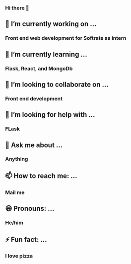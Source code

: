 ### Hi there 👋

## 🔭 I’m currently working on ...
   ### Front end web development for Softrate as intern
## 🌱 I’m currently learning ...
   ### Flask, React, and MongoDb
## 👯 I’m looking to collaborate on ...
   ### Front end development
## 🤔 I’m looking for help with ...
   ### FLask
## 💬 Ask me about ...
   ### Anything
## 📫 How to reach me: ...
   ### Mail me
## 😄 Pronouns: ...
   ### He/him
## ⚡ Fun fact: ...
   ### I love pizza
